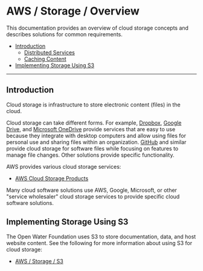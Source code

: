 # AWS / Storage / Overview #

This documentation provides an overview of
cloud storage concepts and describes solutions for common requirements.

* [Introduction](#introduction)
	+ [Distributed Services](#distributed-services)
	+ [Caching Content](#caching-content)
* [Implementing Storage Using S3](#implementing-storage-using-s3)

---------------

## Introduction ##

Cloud storage is infrastructure to store electronic content (files) in the cloud.

Cloud storage can take different forms.
For example, [Dropbox](https://www.dropbox.com/?_hp=c),
[Google Drive](https://www.google.com/drive/), and
[Microsoft OneDrive](https://products.office.com/en-us/onedrive/online-cloud-storage) provide services that are
easy to use because they integrate with desktop computers and allow using files for personal use and sharing files within an organization.
[GitHub](https://github.com/) and similar provide cloud storage for software files while focusing on features to manage file changes.
Other solutions provide specific functionality.

AWS provides various cloud storage services:

* [AWS Cloud Storage Products](https://aws.amazon.com/products/storage/)

Many cloud software solutions use AWS, Google, Microsoft, or other "service wholesaler" cloud storage services to
provide specific cloud software solutions.

## Implementing Storage Using S3 ##

The Open Water Foundation uses S3 to store documentation, data, and host website content.
See the following for more information about using S3 for cloud storage:

* [AWS / Storage / S3](s3/s3.md)
